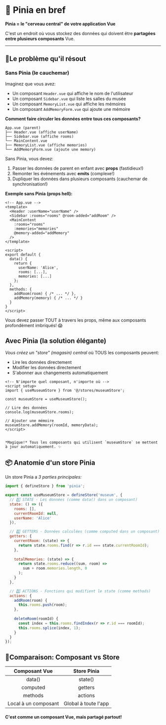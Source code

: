 # 🎯 Pinia en bref

**Pinia = le "cerveau central" de votre application Vue**

C'est un endroit où vous stockez des données qui doivent être **partagées entre plusieurs composants** Vue.

---

## 🤔Le problème qu'il résout

### Sans Pinia (le cauchemar)

Imaginez que vous avez:
- Un composant `Header.vue` qui affiche le nom de l'utilisateur
- Un composant `Sidebar.vue` qui liste les salles du musée
- Un composant `MemoryList.vue` qui affiche les mémoires
- Un composant `AddMemoryForm.vue` qui ajoute une mémoire

**Comment faire circuler les données entre tous ces composants?**

```
App.vue (parent)
├── Header.vue (affiche userName)
├── Sidebar.vue (affiche rooms)
└── MainContent.vue
├── MemoryList.vue (affiche memories)
└── AddMemoryForm.vue (ajoute une memory)

```


Sans Pinia, vous devez:
1. Passer les données de parent en enfant avec **props** (fastidieux!)
2. Remonter les événements avec **emits** (complexe!)
3. Dupliquer les données dans plusieurs composants (cauchemar de synchronisation!)

**Exemple sans Pinia (props hell):**

```vue
<!-- App.vue -->
<template>
  <Header :userName="userName" />
  <Sidebar :rooms="rooms" @room-added="addRoom" />
  <MainContent 
    :rooms="rooms" 
    :memories="memories"
    @memory-added="addMemory"
  />
</template>

<script>
export default {
  data() {
    return {
      userName: 'Alice',
      rooms: [...],
      memories: [...]
    };
  },
  methods: {
    addRoom(room) { /* ... */ },
    addMemory(memory) { /* ... */ }
  }
}
</script>
```

Vous devez passer TOUT à travers les props, même aux composants profondément imbriqués! 😱

## Avec Pinia (la solution élégante)

*Vous créez un "store" (magasin) central* où TOUS les composants peuvent:

- Lire les données directement
- Modifier les données directement
- S'abonner aux changements automatiquement

```vue
<!-- N'importe quel composant, n'importe où -->
<script setup>
import { useMuseumStore } from '@/stores/museumStore';

const museumStore = useMuseumStore();

// Lire des données
console.log(museumStore.rooms);

// Ajouter une mémoire
museumStore.addMemory(roomId, memoryData);
</script>


*Magique!* Tous les composants qui utilisent `museumStore` se mettent à jour automatiquement. ✨
```

## 📦 Anatomie d'un store Pinia

Un store Pinia a *3 parties principales:*

```javascript
import { defineStore } from 'pinia';

export const useMuseumStore = defineStore('museum', {
  // 1️⃣ STATE - Les données (comme data() dans un composant)
  state: () => ({
    rooms: [],
    currentRoomId: null,
    userName: 'Alice'
  }),

  // 2️⃣ GETTERS - Données calculées (comme computed dans un composant)
  getters: {
    currentRoom: (state) => {
      return state.rooms.find(r => r.id === state.currentRoomId);
    },
    
    totalMemories: (state) => {
      return state.rooms.reduce((sum, room) => 
        sum + room.memories.length, 0
      );
    }
  },

  // 3️⃣ ACTIONS - Fonctions qui modifient le state (comme methods)
  actions: {
    addRoom(room) {
      this.rooms.push(room);
    },
    
    deleteRoom(roomId) {
      const index = this.rooms.findIndex(r => r.id === roomId);
      this.rooms.splice(index, 1);
    }
  }
});
```

## 🔄Comparaison: Composant vs Store

|     Composant Vue    |      Store Pinia     |
|:--------------------:|:--------------------:|
| data()               | state()              |
| computed             | getters              |
| methods              | actions              |
| Local à un composant | Global à toute l'app |


#### C'est comme un composant Vue, mais partagé partout!

